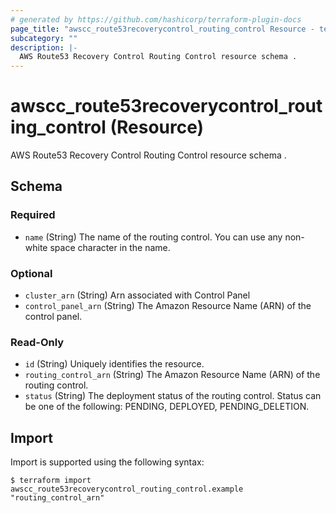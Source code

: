 ```yaml
---
# generated by https://github.com/hashicorp/terraform-plugin-docs
page_title: "awscc_route53recoverycontrol_routing_control Resource - terraform-provider-awscc"
subcategory: ""
description: |-
  AWS Route53 Recovery Control Routing Control resource schema .
---
```


# awscc_route53recoverycontrol_routing_control (Resource)

AWS Route53 Recovery Control Routing Control resource schema .



<!-- schema generated by tfplugindocs -->
## Schema

### Required

- `name` (String) The name of the routing control. You can use any non-white space character in the name.

### Optional

- `cluster_arn` (String) Arn associated with Control Panel
- `control_panel_arn` (String) The Amazon Resource Name (ARN) of the control panel.

### Read-Only

- `id` (String) Uniquely identifies the resource.
- `routing_control_arn` (String) The Amazon Resource Name (ARN) of the routing control.
- `status` (String) The deployment status of the routing control. Status can be one of the following: PENDING, DEPLOYED, PENDING_DELETION.

## Import

Import is supported using the following syntax:

```shell
$ terraform import awscc_route53recoverycontrol_routing_control.example "routing_control_arn"
```
